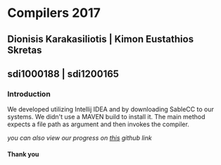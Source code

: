 # Compilers 2017

## Dionisis Karakasiliotis | Kimon Eustathios Skretas
## sdi1000188 | sdi1200165

### Introduction

We developed utilizing Intellij IDEA and by downloading SableCC to our systems. We didn't use a MAVEN build to install it.
The main method expects a file path as argument and then invokes the compiler.

_you can also view our progress on [this](https://github.com/SakisKarakasiliotis/projectArticuno) github link_

#### Thank you

